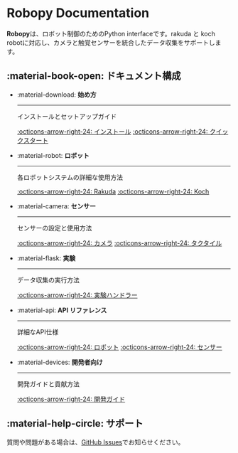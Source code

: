# Robopy Documentation

**Robopy**は、ロボット制御のためのPython interfaceです。rakuda と koch robotに対応し、カメラと触覚センサーを統合したデータ収集をサポートします。

## :material-book-open: ドキュメント構成

<div class="grid cards" markdown>

-   :material-download: **始め方**

    ---

    インストールとセットアップガイド

    [:octicons-arrow-right-24: インストール](getting-started/installation.md)
    [:octicons-arrow-right-24: クイックスタート](getting-started/quickstart.md)

-   :material-robot: **ロボット**

    ---

    各ロボットシステムの詳細な使用方法

    [:octicons-arrow-right-24: Rakuda](robots/rakuda.md)
    [:octicons-arrow-right-24: Koch](robots/koch.md)

-   :material-camera: **センサー**

    ---

    センサーの設定と使用方法

    [:octicons-arrow-right-24: カメラ](sensors/cameras.md)
    [:octicons-arrow-right-24: タクタイル](sensors/tactile.md)

-   :material-flask: **実験**

    ---

    データ収集の実行方法

    [:octicons-arrow-right-24: 実験ハンドラー](experiments/handlers.md)

-   :material-api: **API リファレンス**

    ---

    詳細なAPI仕様

    [:octicons-arrow-right-24: ロボット](api/robots.md)
    [:octicons-arrow-right-24: センサー](api/sensors.md)

-   :material-devices: **開発者向け**

    ---

    開発ガイドと貢献方法

    [:octicons-arrow-right-24: 開発ガイド](developer/development.md)
</div>

## :material-help-circle: サポート

質問や問題がある場合は、[GitHub Issues](https://github.com/keio-crl/robopy/issues)でお知らせください。